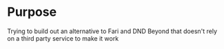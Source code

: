 # Purpose

Trying to build out an alternative to Fari and DND Beyond that doesn't rely on a third party service to make it work

